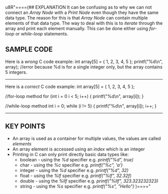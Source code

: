 u8R"====(## EXPLANATION
It can be confusing as to why we can not connect an *Array Node* with a *Print Node* even though they have the same data type. The reason for this is that *Array Node* can contain multiple elements of that data type. The way to deal with this is to *iterate* through the array and print each element manually. This can be done either using *for-loop* or *while-loop* statements.
## SAMPLE CODE
Here is a *wrong* C code example:
int array[5] = { 1, 2, 3, 4, 5 };
printf("%d\n", array); //error because %d is for a single integer only, but the
array contains 5 integers.
***
Here is a *correct* C code example:
int array[5] = { 1, 2, 3, 4, 5 };

//for-loop method
for (int i = 0 i < 5; i++)
{
  printf("%d\n", array[i]);
}

//while-loop method
int i = 0;
while (i != 5)
{
  printf("%d\n", array[i]);
  i++;
}
***
## KEY POINTS
  * An array is used as a container for multiple values, the values are called *elements*
  * An array element is accessed using an *index* which is an integer
  * Printing in C can only print directly basic data types like:
    * boolean - using the *%d* specifier e.g. *printf("%d", true)*
    * char - using the *%c* specifier e.g. *printf("%c", 'a')*
    * integer - using the *%d* specifier e.g. *printf("%d", 32)*
    * float - using the *%lf* specifier e.g. *printf("%lf", 32.32f)*
    * double - using the *%llf* specifier e.g. *printf("%llf", 323.323232323)*
    * string - using the *%s* specifier e.g. *printf("%s", "Hello")*
)===="
